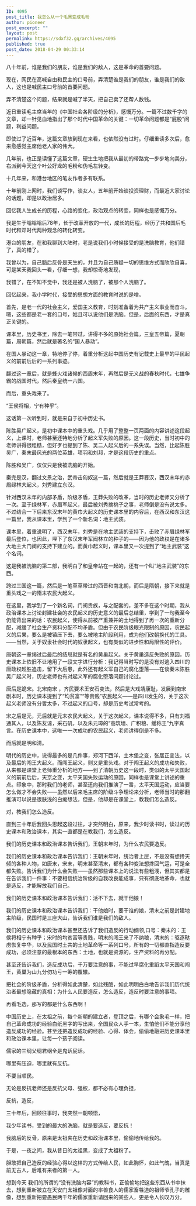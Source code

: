 ```yaml
---
ID: 4095
post_title: 我怎么从一个毛黑变成毛粉
author: pioneer
post_excerpt: ""
layout: post
permalink: https://sdxf32.gq/archives/4095
published: true
post_date: 2018-04-29 00:33:14
---
```

<p class="bbsp">八十年前，谁是我们的朋友，谁是我们的敌人，这是革命的首要问题。</p>
<p class="bbsp">现在，网民在高喊自由和民主的口号前，弄清楚谁是我们的朋友，谁是我们的敌人，这也是喊民主口号前的首要问题。</p>
<p class="bbsp">弄不清楚这个问题，结果就是喊了半天，把自己卖了还帮人数钱。</p>
<p class="bbsp">近日重读毛主席当年的《中国社会各阶级的分析》，感慨万分。一篇不过数千字的文章，却一针见血地指出了那个时代中国革命的关键：一切革命问题都是“屁股”问题，利益问题。</p>
<p class="bbsp">即使过了近百年，这篇文章放到现在来看，也依然没有过时。仔细重读多次后，愈来愈感觉主席他老人家的伟大。</p>
<p class="bbsp">几年前，也正是读懂了这篇文章，硬生生地把我从最初的带路党一步步地向美分，右派到今天这个叶公好龙的毛粉和伪毛左转变。</p>
<p class="bbsp">十几年来，和港台地区的笔友作者多有联系。</p>
<p class="bbsp">十年前刚上网时，我们谈写作，谈女人，五年前开始谈投资理财，而最近大家讨论的话题，却是以政治居多。</p>
<p class="bbsp">回忆我人生成长的历程，心路的变化，政治观点的转变，同样也是感慨万分。</p>
<p class="bbsp">我是生于嗡嗡嗡后78年，长于改革开放的一代，成长的历程，经历了共和国后毛时代和邓时代两种观念的转化转变。</p>
<p class="bbsp">港台的朋友，在和我聊到大陆时，老是说我们小时候接受的是洗脑教育，他们错了，真的错了。</p>
<p class="bbsp">我曾以为，自己脑后反骨是天生的，并且为自己质疑一切的思维方式而欣欣自喜，可是某天我回头一看，仔细一想，我却惊奇地发现，</p>
<p class="bbsp">我错了，在不知不觉中，我还是被人洗脑了，被那个人洗脑了。</p>
<p class="bbsp">回忆起来，我小学时代，接受的思想方面的教育时说的是啥。</p>
<p class="bbsp">首先，是老一代的社会主义，爱国主义教育，时刻准备着为共产主义事业而奋斗。嗯，这些都是老一套的口号，姑且可以说他们是洗脑。但是，后面的东西，才是真正关键的。</p>
<p class="bbsp">课本里，历史书里，除去一笔带过，讲得不多的原始社会篇，三皇五帝篇，夏朝篇，周朝篇，然后就是著名的“国人暴动”。</p>
<p class="bbsp">在国人暴动这一章，特地停了停，着重分析这起中国历史有记载史上最早的平民起义的前前后后的一系列事迹。</p>
<p class="bbsp">翻过这一章后，就是蜂火戏诸候的西周末年，再然后是无义战的春秋时代，七雄争霸的战国时代，然后秦皇统一六国。</p>
<p class="bbsp">而后，重头戏来了。</p>
<p class="bbsp">“王侯将相，宁有种乎”。</p>
<p class="bbsp">这话第一次听到时，就是来自于初中历史书。</p>
<p class="bbsp">陈胜吴广起义，是初中课本中的重头戏。几乎用了整整一页两面的内容讲述这段起义，上课时，老师甚至还特地分析了起义军失败的原因。这一段历史，当时初中的 老师讲得很粗糙，但好歹也提到了陈、吴二人起义后的一系失误。当然，比起陈胜吴广，秦末最风光的两位英雄，项羽和刘邦，才是这段历史的重点。</p>
<p class="bbsp">陈胜和吴广，仅仅只是我被洗脑的开始。</p>
<p class="bbsp">秦完是汉，翻过文景之治，武帝击匈奴这一篇，然后就是王莽篡汉，西汉末年的赤眉绿林大起义，刘秀建立东汉。</p>
<p class="bbsp">针对西汉末年的内部矛盾，阶级矛盾，王莽失败的改革，当时的历史老师又分析了一次。至于绿林军，赤眉军起义，最后被刘秀摘桃子之事，老师倒是没有说太多。不过结合一下后来东汉末年的黄巾大起义的历史课本里的内容后，在西汉和东汉这一篇里，我从课本里，学到了一个新名词：地主武装。</p>
<p class="bbsp">课本里，着重说明了，西汉末年，刘秀是在地主武装的支持下，击败了赤眉绿林军最后登位，也因此，埋下了东汉末年军阀林立的种子的——因为他的政权是在诸多大地主大门阀的支持下建立的。而黄巾起义时，课本里又一次提到了“地主武装”这个名词。</p>
<p class="bbsp">这是我被洗脑的第二部，我明白了和皇帝站在一起的，还有一个叫“地主武装”的东西。</p>
<p class="bbsp">跨过三国这一篇，然后是一笔草草带过的西晋和南北朝，而后是隋朝，接下来就是重头戏之一的隋末农民大起义。</p>
<p class="bbsp">在这里，我学到了一个新名词，门阀贵族，与之配套的，差不多在这个时期，我从政治课本上讨论封建社会的农民起义的历史意义的最后总结里，学到了一句我至今 仍能背出来的话：农民起义，使得从前被严重兼并的土地得到了再一次的重新分配，减缓了社会生产资料分配不均矛盾。但由于农民阶级眼光限制的原因，农民起义的后果，要么是被镇压下去，要么被地主阶段利用，成为他们改朝换代的工具。——当然，关于奴隶社会时代的奴隶起义，也有类似的进步性和局限性的评价。</p>
<p class="bbsp">唐朝这一章揭过后最后的结局就是有名的黄巢起义。关于黄巢造反失败的原因，历史课本上依旧不让地用了一段文字进行分析：我记得当时写的是没有对逃入四川的 唐政权趁胜追击，留下大后患，此外还有起义军自己的腐化堕落——在谈秦末陈胜吴广起义时，历史老师也有对起义军的腐化堕落问题讨论过。</p>
<p class="bbsp">唐后是跪宋。北宋南宋 ，齐民要术王安石变法，然后是大戏靖康耻，发展到南宋剧本时，历史课本提到了“均贫富”“等贵贱”农民起义——是四川发生的，关于这次起义老师没有分皙太多，不过起义的口号，却是历史考试常考的。</p>
<p class="bbsp">宋之后是元，元后就是元末农民大起义，关于这次起义，课本说得不多，只有刘福通其人，以及陈友谅，采石矶，以及朱元璋的“高筑墙、广积粮、缓称王”九字真言。在历史课本中，这唯一一次成功的农民起义，老师讲得倒是不多。</p>
<p class="bbsp">而后就是明和清。</p>
<p class="bbsp">明代的历史中，说得最多的是几件事，郑河下西洋，土木堡之变，张居正变法，以及最后的闯王大起义。而闯王起义，则又是重头戏。对于闯王起义的成功和失败， 从来都是课堂上老师重分析的地方——到了清朝历史这一段时，类似的太平天国起义的前前后后，天京之变，太平天国失败运动的原因，同样也是课堂上讲述的重 点。印象中，那时我们的老师，甚至还向我们推演了一番，太平天国运动，应当要怎么做才不会失败——虽然以后来毛主席的阶级斗争理论来分析，老师当时的那翻 推演可以说是很肤浅的白痴想法，但是，他却是在课堂上，教我们怎么造反。</p>
<p class="bbsp">对，教我们怎么造反。</p>
<p class="bbsp">直到三十年后我回头思起这段过往，才突然明白，原来，我少时读书时，读过的历史课本和政治课本，其实一直都是在教我们，怎么造反。</p>
<p class="bbsp">我们的历史课本和政治课本告诉我们，王朝末年时，为什么农民要造反。</p>
<p class="bbsp">我们的历史课本和政治课本告诉我们：王朝末年时，统治者上层，不是没有想搀天倾的各种人物，如唐末，宋末，明末甚至清末，都有各种变法想搀回气运，可是全 都失败。告诉我们为什么会失败——虽然那些课本上的说法有些粗浅，但其实都是在告诉我们一件事：不要相信统治阶级的自我改良能成事，只有彻底地革命，也就 是造反，才能解放我们自己。</p>
<p class="bbsp">我们的历史课本和政治课本告诉我们：活不下去，就干他娘！</p>
<p class="bbsp">我们的历史课本和政治课本告诉我们：干他娘时，要干谁的娘，清末之前是封建地主阶级，民国时是三座大山，告诉我们谁是我们的敌人。</p>
<p class="bbsp">我们的历史课本和政治课本甚至还告诉了我们造反的行动纲领,口号：秦末的：王侯将相宁有种乎；宋时的均贫富等贵贱，明末的闯王来了不纳粮，清末的：驱逐鞑虏恢复中华，以及民国时土共的土地革命等一系列口号，所有的一切都直指造反要成功，必须注意的最根本的东西：土地，也就是资源的，生产资料的再分配。</p>
<p class="bbsp">甚至还告诉我们，造反成功后，千万要注意的事，不能过早腐化重蹈太平天国和闯王，黄巢为山九分仞功亏一筹的覆辙。</p>
<p class="bbsp">把社会的阶级矛盾，分析得如此清楚，如此残酷，如此明明白白地告诉我们历代统治者最想隐藏的真相：为什么人民要造反，怎么造反，造反时要注意的事项。</p>
<p class="bbsp">再看毛选，那写的都是什么东西啊！</p>
<p class="bbsp">中国历史上，在太祖之前，每个新朝的建立者，登顶之后，有哪个会象毛一样，把自己革命成功的经验白纸黑字的写出来，全国民众人手一本，生怕他们不能分享他 造反成功的经验。甚至还把造反成功的经验、心得、体会，偷偷地融进历史课本里和政治课本里，让每一个孩子阅读。</p>
<p class="bbsp">儒家的三纲父纲君纲全是鬼话屁话。</p>
<p class="bbsp">哪里有压迫，哪里就有反抗。</p>
<p class="bbsp">不要当顺民。</p>
<p class="bbsp">无论是反抗老师还是反抗父母、强权，都不必有心理负担，</p>
<p class="bbsp">反抗，造反，</p>
<p class="bbsp">三十年后，回顾往事时，我突然一朝顿悟，</p>
<p class="bbsp">我少年读书，受到的最大的洗脑，就是要造反，要反抗！</p>
<p class="bbsp">我脑后的反骨，原来是太祖夹在历史和政治课本里，偷偷地传给我的。</p>
<p class="bbsp">于是，一夜之间，我从昔日的太祖黑，变成了太祖粉了。</p>
<p class="bbsp">胆敢把自己造反的经验心得以这样的方式传给人民，如此胸怀，如此气魄，当真是前无古人，后难有来者的第一人。</p>
<p class="bbsp">想到今天 我们的所谓的“没有洗脑内容”的教科书，正偷偷地把这些东西从书中抹去，想到重新被立在天安门太祖像对面的率兽食人的儒家畜牲道的祖师爷孔子的雕像，想到重新把要愚民两千年的儒家重新请回来的某些人，更是令人长叹万分。</p>